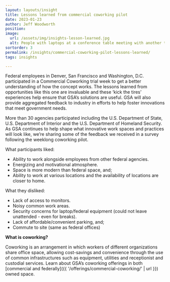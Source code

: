 ```yaml
---
layout: layouts/insight
title: Lessons learned from commercial coworking pilot
date: 2023-01-23
author: Jeff Woodworth
position:
image: 
  url: /assets/img/insights-lesson-learned.jpg
  alt: People with laptops at a conference table meeting with another team remotely
sortorder: 3
permalink: /insights/commercial-coworking-pilot-lessons-learned/
tags: insights

---
```



Federal employees in Denver, San Francisco and Washington, D.C. participated in a Commercial Coworking trial week to get a better understanding of how the concept works.
The lessons learned from opportunities like this one are invaluable and these ‘kick the tires’ experiences help ensure that GSA’s solutions are useful. GSA will also provide aggregated feedback to industry in efforts to help foster innovations that meet government needs.

More than 30 agencies participated including the U.S. Department of State, U.S. Department of Interior and the U.S. Department of Homeland Security. As GSA continues to help shape what innovative work spaces and practices will look like, we’re sharing some of the feedback we received in a survey following the weeklong coworking pilot.

What participants liked:


- Ability to work alongside employees from other federal agencies.
- Energizing and motivational atmosphere.
- Space is more modern than federal space, and;
- Ability to work at various locations and the availability of locations are closer to home.

What they disliked:
- Lack of access to monitors.
- Noisy common work areas.
- Security concerns for laptop/federal equipment (could not leave unattended - even for breaks).
- Lack of affordable/convenient parking, and;
- Commute to site (same as federal offices)

<b>What is coworking?</b>

Coworking is an arrangement in which workers of different organizations share office space, allowing cost-savings and convenience through the use of common infrastructures such as equipment, utilities and receptionist and custodial services.
Learn about GSA’s coworking offerings in both [commercial and federally]({{ '/offerings/commercial-coworking/' | url }}) owned space.